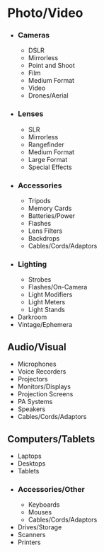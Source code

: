 # Photo/Video
- ### Cameras
  - DSLR
  - Mirrorless
  - Point and Shoot
  - Film
  - Medium Format
  - Video
  - Drones/Aerial
- ### Lenses
  - SLR
  - Mirrorless
  - Rangefinder
  - Medium Format
  - Large Format
  - Special Effects
- ### Accessories
  - Tripods
  - Memory Cards
  - Batteries/Power
  - Flashes
  - Lens Filters
  - Backdrops
  - Cables/Cords/Adaptors
- ### Lighting
  - Strobes
  - Flashes/On-Camera
  - Light Modifiers
  - Light Meters
  - Light Stands
- Darkroom
- Vintage/Ephemera
## Audio/Visual
- Microphones
- Voice Recorders
- Projectors
- Monitors/Displays
- Projection Screens
- PA Systems
- Speakers
- Cables/Cords/Adaptors
## Computers/Tablets
- Laptops
- Desktops
- Tablets
- ### Accessories/Other
  - Keyboards
  - Mouses
  - Cables/Cords/Adaptors
- Drives/Storage
- Scanners
- Printers
